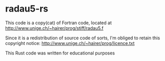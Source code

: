 # radau5-rs
This code is a copy(cat) of Fortran code, located at http://www.unige.ch/~hairer/prog/stiff/radau5.f

Since it is a redistribution of source code of sorts, I'm obliged to retain this copyright notice: http://www.unige.ch/~hairer/prog/licence.txt

This Rust code was written for educational purposes
